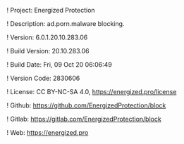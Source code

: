 ! Project: Energized Protection

! Description: ad.porn.malware blocking.

! Version: 6.0.1.20.10.283.06

! Build Version: 20.10.283.06

! Build Date: Fri, 09 Oct 20 06:06:49

! Version Code: 2830606

! License: CC BY-NC-SA 4.0, https://energized.pro/license

! Github: https://github.com/EnergizedProtection/block

! Gitlab: https://gitlab.com/EnergizedProtection/block


! Web: https://energized.pro
